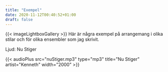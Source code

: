 ```yaml
---
title: "Exempel"
date: 2020-11-12T00:40:52+01:00
draft: false
---
```



{{< imageLightboxGallery >}}
Här är några exempel på arrangemang i olika stilar och för olika ensembler som jag skrivit.


Ljud: Nu Stiger

{{< audioPlus src="nuStiger.mp3" type="mp3" title="Nu Stiger" artist="Kenneth" width="2000" >}}



